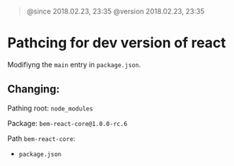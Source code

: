> @since 2018.02.23, 23:35
> @version 2018.02.23, 23:35

# Pathcing for dev version of react

Modifiyng the `main` entry in `package.json`.

## Changing:

Pathing root: `node_modules`

Package: `bem-react-core@1.0.0-rc.6`

Path `bem-react-core`:
  - `package.json`
